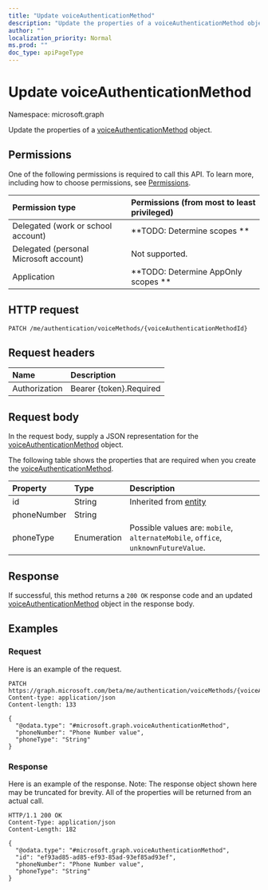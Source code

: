 ```yaml
---
title: "Update voiceAuthenticationMethod"
description: "Update the properties of a voiceAuthenticationMethod object."
author: ""
localization_priority: Normal
ms.prod: ""
doc_type: apiPageType
---
```


# Update voiceAuthenticationMethod

Namespace: microsoft.graph

Update the properties of a [voiceAuthenticationMethod](../resources/voiceauthenticationmethod.md) object.

## Permissions
One of the following permissions is required to call this API. To learn more, including how to choose permissions, see [Permissions](/concepts/permissions-reference.md).

|Permission type|Permissions (from most to least privileged)|
|:---|:---|
|Delegated (work or school account)|**TODO: Determine scopes **|
|Delegated (personal Microsoft account)|Not supported.|
|Application|**TODO: Determine AppOnly scopes **|

## HTTP request
<!-- {
  "blockType": "ignored"
}
-->
``` http
PATCH /me/authentication/voiceMethods/{voiceAuthenticationMethodId}
```

## Request headers
|Name|Description|
|:---|:---|
|Authorization|Bearer {token}.Required|

## Request body
In the request body, supply a JSON representation for the [voiceAuthenticationMethod](../resources/voiceauthenticationmethod.md) object.

The following table shows the properties that are required when you create the [voiceAuthenticationMethod](../resources/voiceauthenticationmethod.md).

|Property|Type|Description|
|:---|:---|:---|
|id|String| Inherited from [entity](../resources/entity.md)|
|phoneNumber|String||
|phoneType|Enumeration| Possible values are: `mobile`, `alternateMobile`, `office`, `unknownFutureValue`.|



## Response
If successful, this method returns a `200 OK` response code and an updated [voiceAuthenticationMethod](../resources/voiceauthenticationmethod.md) object in the response body.

## Examples

### Request
Here is an example of the request.
<!-- {
  "blockType": "request",
  "name": "update_voiceauthenticationmethod"
}
-->
``` http
PATCH https://graph.microsoft.com/beta/me/authentication/voiceMethods/{voiceAuthenticationMethodId}
Content-type: application/json
Content-length: 133

{
  "@odata.type": "#microsoft.graph.voiceAuthenticationMethod",
  "phoneNumber": "Phone Number value",
  "phoneType": "String"
}
```

### Response
Here is an example of the response. Note: The response object shown here may be truncated for brevity. All of the properties will be returned from an actual call.
<!-- {
  "blockType": "response",
  "truncated": true
}
-->
``` http
HTTP/1.1 200 OK
Content-Type: application/json
Content-Length: 182

{
  "@odata.type": "#microsoft.graph.voiceAuthenticationMethod",
  "id": "ef93ad85-ad85-ef93-85ad-93ef85ad93ef",
  "phoneNumber": "Phone Number value",
  "phoneType": "String"
}
```

